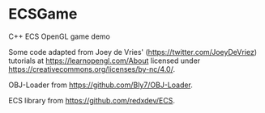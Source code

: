 # ECSGame

C++ ECS OpenGL game demo

Some code adapted from Joey de Vries' (https://twitter.com/JoeyDeVriez) tutorials at https://learnopengl.com/About licensed under https://creativecommons.org/licenses/by-nc/4.0/.

OBJ-Loader from https://github.com/Bly7/OBJ-Loader.

ECS library from https://github.com/redxdev/ECS.